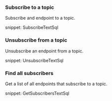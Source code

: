 ### Subscribe to a topic

Subscribe and endpoint to a topic.

snippet: SubscribeTextSql


### Unsubscribe from a topic

Unsubscribe an endpoint from a topic.

snippet: UnsubscribeTextSql


### Find all subscribers

Get a list of all endpoints that subscribe to a topic.

snippet: GetSubscribersTextSql

